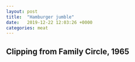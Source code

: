 ```yaml
---
layout: post
title:  "Hamburger jumble"
date:   2019-12-22 12:03:26 +0000
categories: meat
---
```


## Clipping from Family Circle, 1965